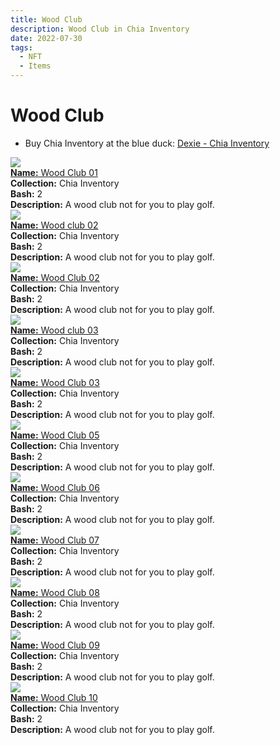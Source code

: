 ```yaml
---
title: Wood Club
description: Wood Club in Chia Inventory
date: 2022-07-30
tags:
  - NFT
  - Items
---
```


# Wood Club

- Buy Chia Inventory at the blue duck: [Dexie - Chia Inventory](https://dexie.space/offers/col16fpva26fhdjp2echs3cr7c30gzl7qe67hu9grtsjcqldz354asjsyzp6wx/xch)

<div class="item_thumbnail_detail">
<img src="https://w6pk4njolast4eclvstupewv5llkfp37bgjmzk2u6zz3vaq5pm.arweave.net/t5-6uNS5YJT4QS6ynR5LV6taiv38JksyrVPZzuoIde4"><br/>
<div><a href="https://www.spacescan.io/xch/coin/0xfbb4dbc4de0a8e100b3efba93f8fdd2ab97e16a302cff6b0911d930d13053d41"><strong>Name:</strong> Wood Club 01</a></div>
<div><strong>Collection:</strong> Chia Inventory</div>
<div><strong>Bash:</strong> 2</div>
<div><strong>Description:</strong> A wood club not for you to play golf.</div>
</div>
<div class="item_thumbnail_detail">
<img src="https://3ug7tb4bjnc4k5ljoaeb42levwmwklkqjlyyoiwvbmankfvi.arweave.net/3Q35h4FLRcV1aXAIHmlkrZllLVBK8Yc_i1QsA1Rao-g"><br/>
<div><a href="https://www.spacescan.io/xch/coin/0xd4269042abbd824d89c8c087acf9ec4144bd99b00338b519e7d268e2a9d941df"><strong>Name:</strong> Wood club 02</a></div>
<div><strong>Collection:</strong> Chia Inventory</div>
<div><strong>Bash:</strong> 2</div>
<div><strong>Description:</strong> A wood club not for you to play golf.</div>
</div>
<div class="item_thumbnail_detail">
<img src="https://a3cnvns5xwt4zt2pfvizrms3p4hfnvieypsrai7o7uor3ai.arweave.net/BsTatl2_9p8zPTy1RmLJbfw_5W1Q_TD5R_Aj7v0dHYE"><br/>
<div><a href="https://www.spacescan.io/xch/coin/0x848e464b3eb49bb1f261470813f6cc89c6e57c1ebbbe37039b546f55aefce0c9"><strong>Name:</strong> Wood Club 02</a></div>
<div><strong>Collection:</strong> Chia Inventory</div>
<div><strong>Bash:</strong> 2</div>
<div><strong>Description:</strong> A wood club not for you to play golf.</div>
</div>
<div class="item_thumbnail_detail">
<img src="https://xqxisjgoierj4bfa3zo3nnrst37wvyrjnxdzq52xpdnkptet.arweave.net/vC6JJM5BIp4EoN5dtrY_ynv9q4ilt-x5h3V3jap8yTg"><br/>
<div><a href="https://www.spacescan.io/xch/coin/0xa0a2813d83e869d66fe60387ebd12bb7ce8d3b59b49b4e440d4a4a76519f9803"><strong>Name:</strong> Wood club 03</a></div>
<div><strong>Collection:</strong> Chia Inventory</div>
<div><strong>Bash:</strong> 2</div>
<div><strong>Description:</strong> A wood club not for you to play golf.</div>
</div>
<div class="item_thumbnail_detail">
<img src="https://fixisgstjfm4azebpk6rlyd3htq6lelk466chz5oofiyxditvicq.arweave.net/Ki6JGlNJWcBkgXq9FeB7POHlkWrnvCPnrnFRi40TqgU"><br/>
<div><a href="https://www.spacescan.io/xch/coin/0xe6235ca7febae5079fd3a0bca7079655c99312b4e4e5cee64ec521742a8f3a06"><strong>Name:</strong> Wood Club 03</a></div>
<div><strong>Collection:</strong> Chia Inventory</div>
<div><strong>Bash:</strong> 2</div>
<div><strong>Description:</strong> A wood club not for you to play golf.</div>
</div>
<div class="item_thumbnail_detail">
<img src="https://6busoun2zzivarb4j2nhkqx5pmgmkzdxclc5wsaez2auvrxg44.arweave.net/8GknUbrOUVBEP_E6adUL9ewzFZHcSxdtIBM6BSsbm50"><br/>
<div><a href="https://www.spacescan.io/xch/coin/0xb9d9261c7bd3b190e27f7e1e24b14a4b3cfcece8e1b6d4c240cf6a4656d24917"><strong>Name:</strong> Wood Club 05</a></div>
<div><strong>Collection:</strong> Chia Inventory</div>
<div><strong>Bash:</strong> 2</div>
<div><strong>Description:</strong> A wood club not for you to play golf.</div>
</div>
<div class="item_thumbnail_detail">
<img src="https://yrptfpyfa2jmaknoyn42wobajqhij2xpor2fk54gyzcto6puwy.arweave.net/xF8yvwUGksAprsN5qzggTA6E6u90dFV3hs_ZFN3n0ts"><br/>
<div><a href="https://www.spacescan.io/xch/coin/0x53b2321d9446b1972bf84f17a41d2a0e379800601b860cd54c34886556b79690"><strong>Name:</strong> Wood Club 06</a></div>
<div><strong>Collection:</strong> Chia Inventory</div>
<div><strong>Bash:</strong> 2</div>
<div><strong>Description:</strong> A wood club not for you to play golf.</div>
</div>
<div class="item_thumbnail_detail">
<img src="https://gnnfhcnxfhhuicc6y55miruw5ogxprolc5ke2q34wu6xwuw4.arweave.net/M1pTibcpz0QIXsd6xEaW-6413xcsXVE1DfL_U9e1Lcg"><br/>
<div><a href="https://www.spacescan.io/xch/coin/0x103b7ae887f5141e328e9324b5a673d8bc9c79be7e40226cb41f1598ece516ff"><strong>Name:</strong> Wood Club 07</a></div>
<div><strong>Collection:</strong> Chia Inventory</div>
<div><strong>Bash:</strong> 2</div>
<div><strong>Description:</strong> A wood club not for you to play golf.</div>
</div>
<div class="item_thumbnail_detail">
<img src="https://dwhikh6kphixwqdhm2s6ordzmltxphdzyikkbeojwlycu2ielm2a.arweave.net/HY6FH8p50XtAZ2al50R5Yud3nHnCFKCRybLwKmkEWzQ"><br/>
<div><a href="https://www.spacescan.io/xch/coin/0xb886f9bd055907379830f57ffad106deab9e41d40abe39e646d8e0bc837dc377"><strong>Name:</strong> Wood Club 08</a></div>
<div><strong>Collection:</strong> Chia Inventory</div>
<div><strong>Bash:</strong> 2</div>
<div><strong>Description:</strong> A wood club not for you to play golf.</div>
</div>
<div class="item_thumbnail_detail">
<img src="https://c5pnxrfkxpxaeo6vu4ata4vf26sxdlxm2layg5dzziseau2a.arweave.net/F17bxKq7_7gI71acB_MHKl16Vxr-uzSwYN0ecokQFNA"><br/>
<div><a href="https://www.spacescan.io/xch/coin/0x0d30765e2f59c45785aaec64a1a3fbed79f7606b8aeca6790996c9daa2708d39"><strong>Name:</strong> Wood Club 09</a></div>
<div><strong>Collection:</strong> Chia Inventory</div>
<div><strong>Bash:</strong> 2</div>
<div><strong>Description:</strong> A wood club not for you to play golf.</div>
</div>
<div class="item_thumbnail_detail">
<img src="https://6b4fxnuqtrwyprrkjqry6avhauvaxakm2g52giuvvz63uc4fgi.arweave.net/8HhbtpCcbYfGKkwjjwKnBSoLgUzR_u6Mila59uguFMg"><br/>
<div><a href="https://www.spacescan.io/xch/coin/0xd4e46d772aa995ac69de9e02093a5d3772598a8578b56eb359f67b331600769d"><strong>Name:</strong> Wood Club 10</a></div>
<div><strong>Collection:</strong> Chia Inventory</div>
<div><strong>Bash:</strong> 2</div>
<div><strong>Description:</strong> A wood club not for you to play golf.</div>
</div>

